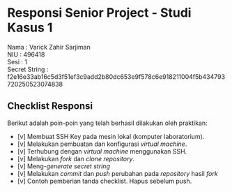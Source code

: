 # Responsi Senior Project - Studi Kasus 1

Nama : Varick Zahir Sarjiman  
NIU : 496418  
Sesi : 1  
Secret String : f2e16e33ab16c5d3f51ef3c9add2b80dc653e9f578c6e918211004f5b434793720250523074838

## Checklist Responsi

Berikut adalah poin-poin yang telah berhasil dilakukan oleh praktikan:

- [v] Membuat SSH Key pada mesin lokal (komputer laboratorium).
- [v] Melakukan pembuatan dan konfigurasi _virtual machine_.
- [v] Terhubung dengan _virtual machine_ menggunakan SSH.
- [v] Melakukan _fork_ dan _clone_ _repository_.
- [v] Meng-_generate_ _secret string_
- [v] Melakukan _commit_ dan _push_ perubahan pada _repository_ hasil _fork_
- [v] Contoh pemberian tanda checklist. Hapus sebelum push.
